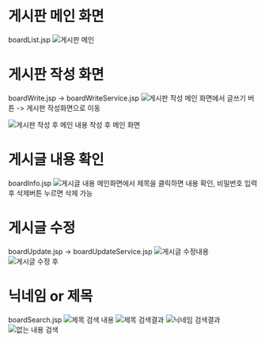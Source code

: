 # 게시판 메인 화면
boardList.jsp
![게시판 메인](https://user-images.githubusercontent.com/65995264/226337776-0609b417-bb57-4f12-a090-0826ebb09342.jpg)

# 게시판 작성 화면
boardWrite.jsp -> boardWriteService.jsp
![게시판 작성](https://user-images.githubusercontent.com/65995264/226337887-c699e82c-02cf-48d7-be72-0058ec6f738e.jpg)
메인 화면에서 글쓰기 버튼 -> 게시판 작성화면으로 이동

![게시판 작성 후 메인](https://user-images.githubusercontent.com/65995264/226338011-fe6bb712-e085-419a-8085-da653c39aae9.jpg)
내용 작성 후 메인 화면

# 게시글 내용 확인
boardInfo.jsp
![게시글 내용](https://user-images.githubusercontent.com/65995264/226338320-78e60f75-8076-4ca1-81bb-612b9ac0d206.jpg)
메인화면에서 제목을 클릭하면 내용 확인, 비밀번호 입력 후 삭제버튼 누르면 삭제 가능

# 게시글 수정
boardUpdate.jsp -> boardUpdateService.jsp
![게시글 수정내용](https://user-images.githubusercontent.com/65995264/226338735-3e3047a2-5622-497b-95cc-61df028e28bc.jpg)
![게시글 수정 후](https://user-images.githubusercontent.com/65995264/226338785-bc514dcf-d1ae-4587-8a21-d63dfec952c9.jpg)

# 닉네임 or 제목
boardSearch.jsp
![제목 검색 내용](https://user-images.githubusercontent.com/65995264/226340144-f98bd56c-8d3f-4637-83d4-fcd6aa0bacab.jpg)
![제목 검색결과](https://user-images.githubusercontent.com/65995264/226340170-1b9b538d-b3e7-4633-96ad-6a2a8ea93e27.jpg)
![닉네임 검색결과](https://user-images.githubusercontent.com/65995264/226340200-f0fdcc06-c012-432b-93af-9eefe073cb3c.png)
![없는 내용 검색](https://user-images.githubusercontent.com/65995264/226340229-0c584df5-40d1-454e-9574-1d39dddf2210.jpg)
